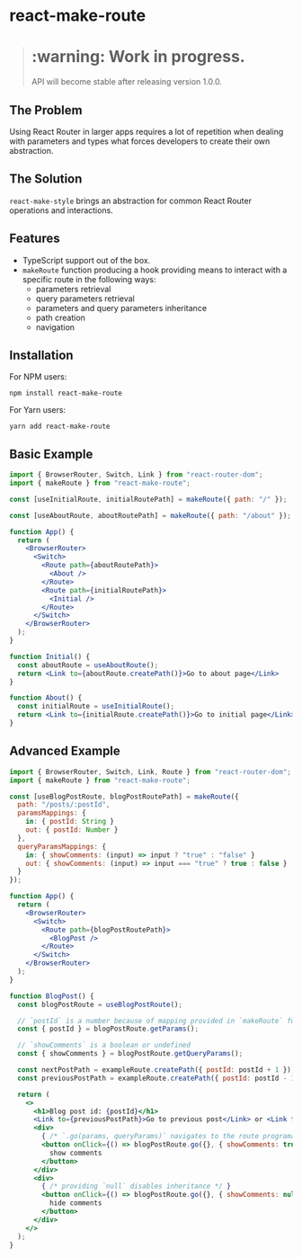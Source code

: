 # react-make-route

> <h1>:warning: Work in progress.</h1> 
> API will become stable after releasing version 1.0.0.

## The Problem

Using React Router in larger apps requires a lot of repetition when dealing with parameters and types what forces developers to create their own abstraction.

## The Solution

`react-make-style` brings an abstraction for common React Router operations and interactions.

## Features

- TypeScript support out of the box.
- `makeRoute` function producing a hook providing means to interact with a specific route in the following ways:
  - parameters retrieval
  - query parameters retrieval
  - parameters and query parameters inheritance
  - path creation
  - navigation  

## Installation

For NPM users:

`npm install react-make-route`

For Yarn users:

`yarn add react-make-route`

## Basic Example

```jsx
import { BrowserRouter, Switch, Link } from "react-router-dom";
import { makeRoute } from "react-make-route";

const [useInitialRoute, initialRoutePath] = makeRoute({ path: "/" });

const [useAboutRoute, aboutRoutePath] = makeRoute({ path: "/about" });

function App() {
  return (
    <BrowserRouter>
      <Switch>
        <Route path={aboutRoutePath}>
          <About />
        </Route>
        <Route path={initialRoutePath}>
          <Initial />
        </Route>
      </Switch>
    </BrowserRouter>
  );
}

function Initial() {
  const aboutRoute = useAboutRoute();
  return <Link to={aboutRoute.createPath()}>Go to about page</Link>
}

function About() {
  const initialRoute = useInitialRoute();
  return <Link to={initialRoute.createPath()}>Go to initial page</Link>
}
```

## Advanced Example

```jsx
import { BrowserRouter, Switch, Link, Route } from "react-router-dom";
import { makeRoute } from "react-make-route";

const [useBlogPostRoute, blogPostRoutePath] = makeRoute({
  path: "/posts/:postId",
  paramsMappings: { 
    in: { postId: String } 
    out: { postId: Number } 
  },
  queryParamsMappings: {
    in: { showComments: (input) => input ? "true" : "false" }
    out: { showComments: (input) => input === "true" ? true : false }
  }
});

function App() {
  return (
    <BrowserRouter>
      <Switch>
        <Route path={blogPostRoutePath}>
          <BlogPost />
        </Route>
      </Switch>
    </BrowserRouter>
  );
}

function BlogPost() {
  const blogPostRoute = useBlogPostRoute();

  // `postId` is a number because of mapping provided in `makeRoute` function!
  const { postId } = blogPostRoute.getParams();

  // `showComments` is a boolean or undefined
  const { showComments } = blogPostRoute.getQueryParams();

  const nextPostPath = exampleRoute.createPath({ postId: postId + 1 });
  const previousPostPath = exampleRoute.createPath({ postId: postId - 1 });

  return (
    <>
      <h1>Blog post id: {postId}</h1>
      <Link to={previousPostPath}>Go to previous post</Link> or <Link to={nextPostPath}>go to next post</Link>
      <div>
        { /* `.go(params, queryParams)` navigates to the route programatically */ }
        <button onClick={() => blogPostRoute.go({}, { showComments: true })}>
          show comments
        </button>
      </div>
      <div>
        { /* providing `null` disables inheritance */ }
        <button onClick={() => blogPostRoute.go({}, { showComments: null })}>
          hide comments
        </button>
      </div>
    </>
  );
}
```